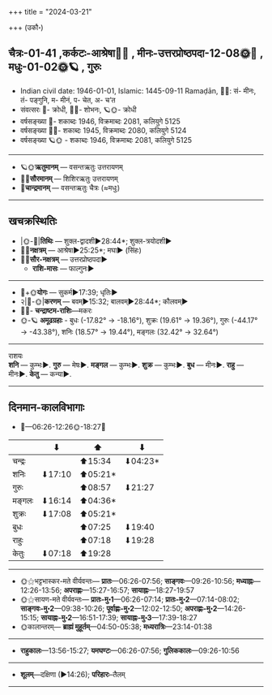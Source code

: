 +++
title = "2024-03-21"

+++
(उकौ॰)
## चैत्रः-01-41  ,कर्कटः-आश्रेषा🌛🌌  ,  मीनः-उत्तरप्रोष्ठपदा-12-08🌞🌌  ,  मधुः-01-02🌞🪐  , गुरुः
- Indian civil date: 1946-01-01, Islamic: 1445-09-11 Ramaḍān, 🌌🌞: सं- मीनः, तं- पङ्गुनि, म- मीनं, प- चेत, अ- च’त
- संवत्सरः 🌛- क्रोधी, 🌌🌞- शोभनः, 🪐🌞- क्रोधी
- वर्षसङ्ख्या 🌛- शकाब्दः 1946, विक्रमाब्दः 2081, कलियुगे 5125
- वर्षसङ्ख्या 🌌🌞- शकाब्दः 1945, विक्रमाब्दः 2080, कलियुगे 5124
- वर्षसङ्ख्या 🪐🌞 - शकाब्दः 1946, विक्रमाब्दः 2081, कलियुगे 5125
___________________
- 🪐🌞**ऋतुमानम्** — वसन्तऋतुः उत्तरायणम्
- 🌌🌞**सौरमानम्** — शिशिरऋतुः उत्तरायणम्
- 🌛**चान्द्रमानम्** — वसन्तऋतुः चैत्रः (≈मधुः)
___________________


## खचक्रस्थितिः
- |🌞-🌛|**तिथिः** — शुक्ल-द्वादशी►28:44*; शुक्ल-त्रयोदशी►  
- 🌌🌛**नक्षत्रम्** — आश्रेषा►25:25*; मघा► (सिंहः)  
- 🌌🌞**सौर-नक्षत्रम्** — उत्तरप्रोष्ठपदा►  
  - **राशि-मासः** — फाल्गुनः► 
___________________
- 🌛+🌞**योगः** — सुकर्म►17:39; धृतिः►  
- २|🌛-🌞|**करणम्** — बवम्►15:32; बालवम्►28:44*; कौलवम्►  
- 🌌🌛- **चन्द्राष्टम-राशिः**—मकरः  
- 🌞-🪐 **अमूढग्रहाः** - बुधः (-17.82° → -18.16°), शुक्रः (19.61° → 19.36°), गुरुः (-44.17° → -43.38°), शनिः (18.57° → 19.44°), मङ्गलः (32.42° → 32.64°)
___________________
राशयः  
**शनि** — कुम्भः►. **गुरु** — मेषः►. **मङ्गल** — कुम्भः►. **शुक्र** — कुम्भः►. **बुध** — मीनः►. **राहु** — मीनः►. **केतु** — कन्या►. 
___________________


## दिनमान-कालविभागाः
- 🌅—06:26-12:26🌞-18:27🌇  

|      |⬇     |⬆     |⬇     |
|------|-----|-----|------|
|चन्द्रः|     |⬆15:34 |⬇04:23*|
|शनिः   |⬇17:10 |⬆05:21*|     |
|गुरुः  |     |⬆08:57 |⬇21:27 |
|मङ्गलः |⬇16:14 |⬆04:36*|     |
|शुक्रः |⬇17:08 |⬆05:21*|     |
|बुधः   |     |⬆07:25 |⬇19:40 |
|राहुः  |     |⬆07:18 |⬇19:28 |
|केतुः  |⬇07:18 |⬆19:28 |     |
___________________
- 🌞⚝भट्टभास्कर-मते वीर्यवन्तः— **प्रातः**—06:26-07:56; **साङ्गवः**—09:26-10:56; **मध्याह्नः**—12:26-13:56; **अपराह्णः**—15:27-16:57; **सायाह्नः**—18:27-19:57  
- 🌞⚝सायण-मते वीर्यवन्तः— **प्रातः-मु॰1**—06:26-07:14; **प्रातः-मु॰2**—07:14-08:02; **साङ्गवः-मु॰2**—09:38-10:26; **पूर्वाह्णः-मु॰2**—12:02-12:50; **अपराह्णः-मु॰2**—14:26-15:15; **सायाह्नः-मु॰2**—16:51-17:39; **सायाह्नः-मु॰3**—17:39-18:27  
- 🌞कालान्तरम्— **ब्राह्मं मुहूर्तम्**—04:50-05:38; **मध्यरात्रिः**—23:14-01:38  
___________________
- **राहुकालः**—13:56-15:27; **यमघण्टः**—06:26-07:56; **गुलिककालः**—09:26-10:56  
___________________
- **शूलम्**—दक्षिणा (►14:26); **परिहारः**–तैलम्  
___________________
